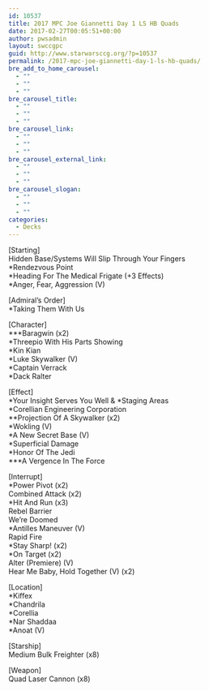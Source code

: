 ```yaml
---
id: 10537
title: 2017 MPC Joe Giannetti Day 1 LS HB Quads
date: 2017-02-27T00:05:51+00:00
author: pwsadmin
layout: swccgpc
guid: http://www.starwarsccg.org/?p=10537
permalink: /2017-mpc-joe-giannetti-day-1-ls-hb-quads/
bre_add_to_home_carousel:
  - ""
  - ""
  - ""
bre_carousel_title:
  - ""
  - ""
  - ""
bre_carousel_link:
  - ""
  - ""
  - ""
bre_carousel_external_link:
  - ""
  - ""
  - ""
bre_carousel_slogan:
  - ""
  - ""
  - ""
categories:
  - Decks
---
```

[Starting]  
Hidden Base/Systems Will Slip Through Your Fingers  
*Rendezvous Point  
*Heading For The Medical Frigate (+3 Effects)  
*Anger, Fear, Aggression (V)

[Admiral&#8217;s Order]  
*Taking Them With Us

[Character]  
\***Baragwin (x2)  
*Threepio With His Parts Showing  
*Kin Kian  
*Luke Skywalker (V)  
*Captain Verrack  
*Dack Ralter

[Effect]  
\*Your Insight Serves You Well & \*Staging Areas  
*Corellian Engineering Corporation  
**Projection Of A Skywalker (x2)  
*Wokling (V)  
*A New Secret Base (V)  
*Superficial Damage  
*Honor Of The Jedi  
\***A Vergence In The Force

[Interrupt]  
*Power Pivot (x2)  
Combined Attack (x2)  
*Hit And Run (x3)  
Rebel Barrier  
We&#8217;re Doomed  
*Antilles Maneuver (V)  
Rapid Fire  
*Stay Sharp! (x2)  
*On Target (x2)  
Alter (Premiere) (V)  
Hear Me Baby, Hold Together (V) (x2)

[Location]  
*Kiffex  
*Chandrila  
*Corellia  
*Nar Shaddaa  
*Anoat (V)

[Starship]  
Medium Bulk Freighter (x8)

[Weapon]  
Quad Laser Cannon (x8)